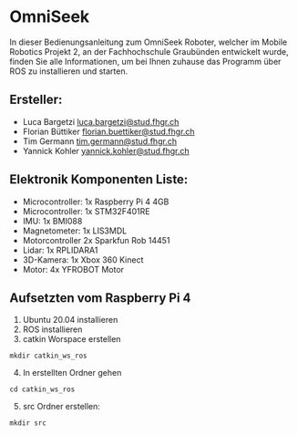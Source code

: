 # OmniSeek
In dieser Bedienungsanleitung zum OmniSeek Roboter, welcher im Mobile Robotics Projekt 2, an der Fachhochschule Graubünden entwickelt wurde, finden Sie alle Informationen, um bei Ihnen zuhause das Programm über ROS zu installieren und starten. 

## Ersteller:
- Luca Bargetzi				  luca.bargetzi@stud.fhgr.ch
- Florian Büttiker			florian.buettiker@stud.fhgr.ch
- Tim Germann				    tim.germann@stud.fhgr.ch
- Yannick Kohler			  yannick.kohler@stud.fhgr.ch

## Elektronik Komponenten Liste:
-	Microcontroller:	1x Raspberry Pi 4 4GB
-	Microcontroller:	1x STM32F401RE
-	IMU:			1x BMI088 
-	Magnetometer:	1x LIS3MDL
-	Motorcontroller	2x Sparkfun Rob 14451
-	Lidar:			1x RPLIDARA1
-	3D-Kamera:		1x Xbox 360 Kinect
-	Motor:			4x YFROBOT Motor

## Aufsetzten vom Raspberry Pi 4

1. Ubuntu 20.04 installieren
2. ROS installieren
3. catkin Worspace erstellen
```
mkdir catkin_ws_ros
```
4. In erstellten Ordner gehen
```
cd catkin_ws_ros
```
5. src Ordner erstellen:
```
mkdir src
```

 








